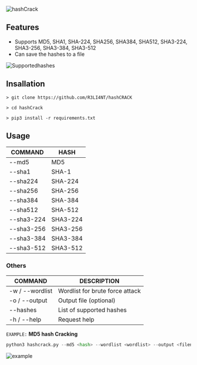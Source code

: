 ![hashCrack](https://user-images.githubusercontent.com/75953873/176808767-e76632dd-1118-4c80-a483-f361a9e07887.png)

## Features
- Supports MD5, SHA1, SHA-224, SHA256, SHA384, SHA512, SHA3-224, SHA3-256, SHA3-384, SHA3-512
- Can save the hashes to a file

![Supportedhashes](https://user-images.githubusercontent.com/75953873/176814598-71f2025a-77b6-46c6-828b-3967d44e22b4.png)


## Insallation
```
> git clone https://github.com/R3LI4NT/hashCRACK

> cd hashCrack

> pip3 install -r requirements.txt
```

## Usage
| COMMAND | HASH |
| ------------- | ------------- |
| --md5 | MD5  |
| --sha1  | SHA-1  |
| --sha224  | SHA-224  |
| --sha256  | SHA-256  |
| --sha384  | SHA-384  |
| --sha512  | SHA-512  |
| --sha3-224  | SHA3-224  |
| --sha3-256  | SHA3-256  |
| --sha3-384  | SHA3-384  |
| --sha3-512  | SHA3-512  |

### Others
| COMMAND | DESCRIPTION |
| ------------- | ------------- |
| -w / --wordlist | Wordlist for brute force attack |
| -o / --output | Output file (optional) |
| --hashes | List of supported hashes |
| -h / --help | Request help |

`EXAMPLE:` **MD5 hash Cracking**

```python
python3 hashcrack.py --md5 <hash> --wordlist <wordlist> --output <filename>
```
![example](https://user-images.githubusercontent.com/75953873/176811897-461b7e79-cbf4-45a0-a3bb-e608cf17cc82.png)
